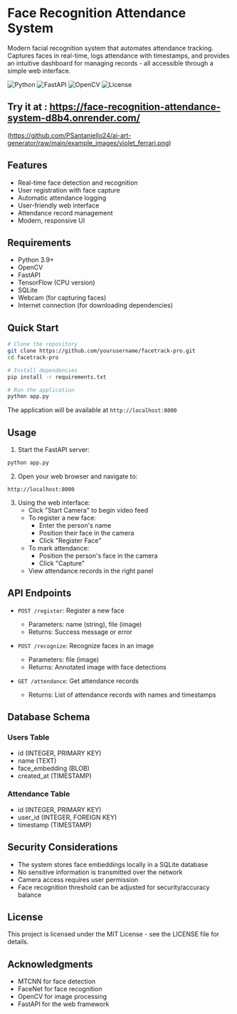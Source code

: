 # Face Recognition Attendance System

Modern facial recognition system that automates attendance tracking. Captures faces in real-time, logs attendance with timestamps, and provides an intuitive dashboard for managing records - all accessible through a simple web interface.

![Python](https://img.shields.io/badge/python-v3.9-blue.svg)
![FastAPI](https://img.shields.io/badge/FastAPI-005571?style=flat&logo=fastapi)
![OpenCV](https://img.shields.io/badge/opencv-%23white.svg?style=flat&logo=opencv&logoColor=white)
![License](https://img.shields.io/badge/license-MIT-green.svg)

## Try it at : https://face-recognition-attendance-system-d8b4.onrender.com/

(https://github.com/PSantaniello24/ai-art-generator/raw/main/example_images/violet_ferrari.png)

## Features

- Real-time face detection and recognition
- User registration with face capture
- Automatic attendance logging
- User-friendly web interface
- Attendance record management
- Modern, responsive UI

## Requirements

- Python 3.9+
- OpenCV
- FastAPI
- TensorFlow (CPU version)
- SQLite
- Webcam (for capturing faces)
- Internet connection (for downloading dependencies)

## Quick Start

```bash
# Clone the repository
git clone https://github.com/yourusername/facetrack-pro.git
cd facetrack-pro

# Install dependencies
pip install -r requirements.txt

# Run the application
python app.py
```

The application will be available at `http://localhost:8000`

## Usage

1. Start the FastAPI server:
```bash
python app.py
```

2. Open your web browser and navigate to:
```
http://localhost:8000
```

3. Using the web interface:
   - Click "Start Camera" to begin video feed
   - To register a new face:
     - Enter the person's name
     - Position their face in the camera
     - Click "Register Face"
   - To mark attendance:
     - Position the person's face in the camera
     - Click "Capture"
   - View attendance records in the right panel

## API Endpoints

- `POST /register`: Register a new face
  - Parameters: name (string), file (image)
  - Returns: Success message or error

- `POST /recognize`: Recognize faces in an image
  - Parameters: file (image)
  - Returns: Annotated image with face detections

- `GET /attendance`: Get attendance records
  - Returns: List of attendance records with names and timestamps

## Database Schema

### Users Table
- id (INTEGER, PRIMARY KEY)
- name (TEXT)
- face_embedding (BLOB)
- created_at (TIMESTAMP)

### Attendance Table
- id (INTEGER, PRIMARY KEY)
- user_id (INTEGER, FOREIGN KEY)
- timestamp (TIMESTAMP)

## Security Considerations

- The system stores face embeddings locally in a SQLite database
- No sensitive information is transmitted over the network
- Camera access requires user permission
- Face recognition threshold can be adjusted for security/accuracy balance

## License

This project is licensed under the MIT License - see the LICENSE file for details.

## Acknowledgments

- MTCNN for face detection
- FaceNet for face recognition
- OpenCV for image processing
- FastAPI for the web framework 
